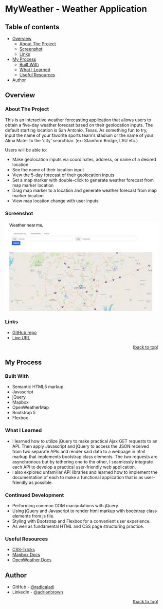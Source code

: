 # MyWeather - Weather Application

## Table of contents

- [Overview](#overview)
    - [About The Project](#About-the-project)
    - [Screenshot](#screenshot)
    - [Links](#links)
- [My Process](#my-Process)
    - [Built With](#built-with)
    - [What I Learned](#what-i-learned)
    - [Useful Resources](#useful-resources)
- [Author](#author)

## Overview

### About The Project

This is an interactive weather forecasting application that allows users to obtain a five-day weather forecast based on their geolocation inputs. The default starting location is San Antonio, Texas. As something fun to try, input the name of your favorite sports team's stadium or the name of your Alma Mater to the 'city' searchbar. (ex: Stamford Bridge, LSU etc.)

Users will be able to:

- Make geolocation inputs via coordinates, address, or name of a desired location
- See the name of their location input
- View the 5-day forecast of their geolocation inputs
- Set a map marker with double-click to generate weather forecast from map marker location
- Drag map marker to a location and generate weather forecast from map marker location
- View map location change with user inputs

### Screenshot

![](assets/desktop_look.png)<br>

### Links

- [GitHub repo](https://github.com/radicaladi/weather-application.io)
- [Live URL](https://radicaladi.github.io/weather-application.io/)

<p align="right">(<a href="#top">back to top</a>)</p>

## My Process

### Built With

- Semantic HTML5 markup
- Javascript 
- jQuery
- Mapbox
- OpenWeatherMap
- Bootstrap 5
- Flexbox


### What I Learned

- I learned how to utilize jQuery to make practical Ajax GET requests to an API. Then apply Javascript and jQuery to access the JSON received from two separate APIs and render said data to a webpage in html markup that implements bootstrap class elements. The two requests are asynchronous but by tethering one to the other, I seamlessly integrate each API to develop a practical user-friendly web application. 
- I also explored unfamiliar API libraries and learned how to implement the documentation of each to make a functional application that is as user-friendly as possible.

### Continued Development

- Performing common DOM manipulations with jQuery. 
- Using jQuery and Javascript to render html markup with bootstrap class elements from js file. 
- Styling with Bootstrap and Flexbox for a convenient user experience. 
- As well as fundamental HTML and CSS page structuring practice.

### Useful Resources

- [CSS-Tricks](https://css-tricks.com)
- [Mapbox Docs](https://docs.mapbox.com/api/maps/)
- [OpenWeather Docs](https://openweathermap.org/forecast5)

## Author

- GitHub - [@radicaladi](https://github.com/radicaladi)
- LinkedIn - [@adrianbrown](https://www.linkedin.com/in/adrian-brown-b84b63127/)

<p align="right">(<a href="#top">back to top</a>)</p>
